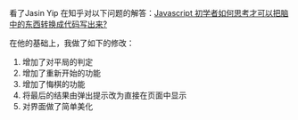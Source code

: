 看了Jasin Yip 在知乎对以下问题的解答：[Javascript 初学者如何思考才可以把脑中的东西转换成代码写出来?](http://www.zhihu.com/question/27580342/answer/37209539)

在他的基础上，我做了如下的修改：

1. 增加了对平局的判定
2. 增加了重新开始的功能
3. 增加了悔棋的功能
4. 将最后的结果由弹出提示改为直接在页面中显示
5. 对界面做了简单美化
